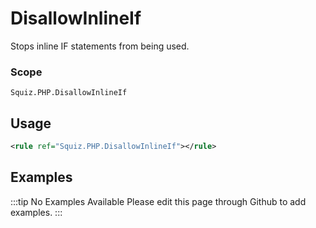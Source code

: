 # DisallowInlineIf

Stops inline IF statements from being used.

### Scope

`Squiz.PHP.DisallowInlineIf`

## Usage

```xml
<rule ref="Squiz.PHP.DisallowInlineIf"></rule>
```

## Examples

:::tip No Examples Available
Please edit this page through Github to add examples.
:::